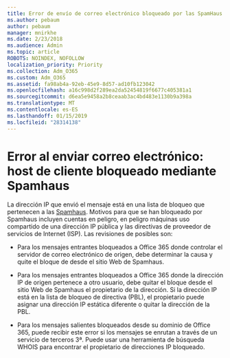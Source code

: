 ```yaml
---
title: Error de envío de correo electrónico bloqueado por las SpamHaus
ms.author: pebaum
author: pebaum
manager: mnirkhe
ms.date: 2/23/2018
ms.audience: Admin
ms.topic: article
ROBOTS: NOINDEX, NOFOLLOW
localization_priority: Priority
ms.collection: Adm_O365
ms.custom: Adm_O365
ms.assetid: fa98ab4a-92eb-45e9-8d57-ad10fb123042
ms.openlocfilehash: a16c998d2f289ea2da52454819f6677c405381a1
ms.sourcegitcommit: d6ea5e9458a2b8ceaab3ac4bd483e1130b9a398a
ms.translationtype: MT
ms.contentlocale: es-ES
ms.lasthandoff: 01/15/2019
ms.locfileid: "28314138"
---
```

# <a name="error-sending-email-client-host-blocked-using-spamhaus"></a>Error al enviar correo electrónico: host de cliente bloqueado mediante Spamhaus

La dirección IP que envió el mensaje está en una lista de bloqueo que pertenecen a las [Spamhaus](https://go.microsoft.com/fwlink/p/?linkid=123245). Motivos para que se han bloqueado por Spamhaus incluyen cuentas en peligro, en peligro máquinas uso compartido de una dirección IP pública y las directivas de proveedor de servicios de Internet (ISP). Las revisiones de posibles son:
  
- Para los mensajes entrantes bloqueados a Office 365 donde controlar el servidor de correo electrónico de origen, debe determinar la causa y quite el bloque de desde el sitio Web de Spamhaus.
    
- Para los mensajes entrantes bloqueados a Office 365 donde la dirección IP de origen pertenece a otro usuario, debe quitar el bloque desde el sitio Web de Spamhaus el propietario de la dirección. Si la dirección IP está en la lista de bloqueo de directiva (PBL), el propietario puede asignar una dirección IP estática diferente o quitar la dirección de la PBL.
    
- Para los mensajes salientes bloqueados desde su dominio de Office 365, puede recibir este error si los mensajes se enrutan a través de un servicio de terceros 3ª. Puede usar una herramienta de búsqueda WHOIS para encontrar el propietario de direcciones IP bloqueado.
    

